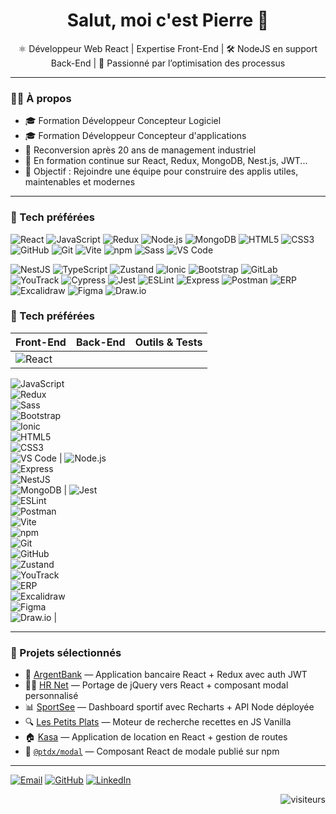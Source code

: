 <h1 align="center">Salut, moi c'est Pierre 👋</h1>

<p align="center">
⚛️ Développeur Web React | Expertise Front-End | 🛠️ NodeJS en support Back-End | 🚀 Passionné par l’optimisation des processus
</p>

---

### 👨‍💻 À propos

- 🎓 Formation Développeur Concepteur Logiciel
- 🎓 Formation Développeur Concepteur d'applications
- 🔁 Reconversion après 20 ans de management industriel
- 🧠 En formation continue sur React, Redux, MongoDB, Nest.js, JWT...
- 🚀 Objectif : Rejoindre une équipe pour construire des applis utiles, maintenables et modernes

---

### 🧰 Tech préférées

![React](https://img.shields.io/badge/-React-61DAFB?logo=react&logoColor=white&style=flat)
![JavaScript](https://img.shields.io/badge/-JavaScript-F7DF1E?logo=javascript&logoColor=black&style=flat)
![Redux](https://img.shields.io/badge/-Redux-764ABC?logo=redux&logoColor=white&style=flat)
![Node.js](https://img.shields.io/badge/-Node.js-339933?logo=node.js&logoColor=white&style=flat)
![MongoDB](https://img.shields.io/badge/-MongoDB-47A248?logo=mongodb&logoColor=white&style=flat)
![HTML5](https://img.shields.io/badge/-HTML5-E34F26?logo=html5&logoColor=white&style=flat)
![CSS3](https://img.shields.io/badge/-CSS3-1572B6?logo=css3&logoColor=white&style=flat)
![GitHub](https://img.shields.io/badge/-GitHub-181717?logo=github&logoColor=white&style=flat)
![Git](https://img.shields.io/badge/-Git-F05032?logo=git&logoColor=white&style=flat)
![Vite](https://img.shields.io/badge/-Vite-646CFF?logo=vite&logoColor=white&style=flat)
![npm](https://img.shields.io/badge/-npm-CB3837?logo=npm&logoColor=white&style=flat)
![Sass](https://img.shields.io/badge/-Sass-CC6699?logo=sass&logoColor=white&style=flat)
![VS Code](https://img.shields.io/badge/-VS_Code-007ACC?logo=visual-studio-code&logoColor=white&style=flat)

![NestJS](https://img.shields.io/badge/-Nest.js-E0234E?logo=nestjs&logoColor=white&style=flat)
![TypeScript](https://img.shields.io/badge/-TypeScript-3178C6?logo=typescript&logoColor=white&style=flat)
![Zustand](https://img.shields.io/badge/-Zustand-000000?style=flat&logoColor=white)
![Ionic](https://img.shields.io/badge/-Ionic-3880FF?logo=ionic&logoColor=white&style=flat)
![Bootstrap](https://img.shields.io/badge/-Bootstrap-7952B3?logo=bootstrap&logoColor=white&style=flat)
![GitLab](https://img.shields.io/badge/-GitLab-FC6D26?logo=gitlab&logoColor=white&style=flat)
![YouTrack](https://img.shields.io/badge/-YouTrack-000000?logo=youtrack&logoColor=white&style=flat)
![Cypress](https://img.shields.io/badge/-Cypress-17202C?logo=cypress&logoColor=white&style=flat)
![Jest](https://img.shields.io/badge/-Jest-C21325?logo=jest&logoColor=white&style=flat)
![ESLint](https://img.shields.io/badge/-ESLint-4B32C3?logo=eslint&logoColor=white&style=flat)
![Express](https://img.shields.io/badge/-Express-000000?logo=express&logoColor=white&style=flat)
![Postman](https://img.shields.io/badge/-Postman-FF6C37?logo=postman&logoColor=white&style=flat)
![ERP](https://img.shields.io/badge/-ERP-blue?style=flat)
![Excalidraw](https://img.shields.io/badge/-Excalidraw-000000?style=flat)
![Figma](https://img.shields.io/badge/-Figma-F24E1E?logo=figma&logoColor=white&style=flat)
![Draw.io](https://img.shields.io/badge/-Draw.io-F08705?logo=diagrams.net&logoColor=white&style=flat)

### 🧰 Tech préférées

| Front-End                                  | Back-End                                  | Outils & Tests                          |
| ----------------------------------------- | ---------------------------------------- | ------------------------------------- |
| ![React](https://img.shields.io/badge/-React-61DAFB?logo=react&logoColor=white&style=flat)  
  ![JavaScript](https://img.shields.io/badge/-JavaScript-F7DF1E?logo=javascript&logoColor=black&style=flat)  
  ![Redux](https://img.shields.io/badge/-Redux-764ABC?logo=redux&logoColor=white&style=flat)  
  ![Sass](https://img.shields.io/badge/-Sass-CC6699?logo=sass&logoColor=white&style=flat)  
  ![Bootstrap](https://img.shields.io/badge/-Bootstrap-7952B3?logo=bootstrap&logoColor=white&style=flat)  
  ![Ionic](https://img.shields.io/badge/-Ionic-3880FF?logo=ionic&logoColor=white&style=flat)  
  ![HTML5](https://img.shields.io/badge/-HTML5-E34F26?logo=html5&logoColor=white&style=flat)  
  ![CSS3](https://img.shields.io/badge/-CSS3-1572B6?logo=css3&logoColor=white&style=flat)  
  ![VS Code](https://img.shields.io/badge/-VS_Code-007ACC?logo=visual-studio-code&logoColor=white&style=flat) | ![Node.js](https://img.shields.io/badge/-Node.js-339933?logo=node.js&logoColor=white&style=flat)  
  ![Express](https://img.shields.io/badge/-Express-000000?logo=express&logoColor=white&style=flat)  
  ![NestJS](https://img.shields.io/badge/-Nest.js-E0234E?logo=nestjs&logoColor=white&style=flat)  
  ![MongoDB](https://img.shields.io/badge/-MongoDB-47A248?logo=mongodb&logoColor=white&style=flat) | ![Jest](https://img.shields.io/badge/-Jest-C21325?logo=jest&logoColor=white&style=flat)  
  ![ESLint](https://img.shields.io/badge/-ESLint-4B32C3?logo=eslint&logoColor=white&style=flat)  
  ![Postman](https://img.shields.io/badge/-Postman-FF6C37?logo=postman&logoColor=white&style=flat)  
  ![Vite](https://img.shields.io/badge/-Vite-646CFF?logo=vite&logoColor=white&style=flat)  
  ![npm](https://img.shields.io/badge/-npm-CB3837?logo=npm&logoColor=white&style=flat)  
  ![Git](https://img.shields.io/badge/-Git-F05032?logo=git&logoColor=white&style=flat)  
  ![GitHub](https://img.shields.io/badge/-GitHub-181717?logo=github&logoColor=white&style=flat)  
  ![Zustand](https://img.shields.io/badge/-Zustand-000000?style=flat&logoColor=white)  
  ![YouTrack](https://img.shields.io/badge/-YouTrack-000000?logo=youtrack&logoColor=white&style=flat)  
  ![ERP](https://img.shields.io/badge/-ERP-blue?style=flat)  
  ![Excalidraw](https://img.shields.io/badge/-Excalidraw-000000?style=flat)  
  ![Figma](https://img.shields.io/badge/-Figma-F24E1E?logo=figma&logoColor=white&style=flat)  
  ![Draw.io](https://img.shields.io/badge/-Draw.io-F08705?logo=diagrams.net&logoColor=white&style=flat) |


---

### 🔨 Projets sélectionnés

- 🏦 [ArgentBank](https://p13-argentbank-oc.vercel.app/) — Application bancaire React + Redux avec auth JWT
- 🧑‍💼 [HR Net](https://p14-hrnet-oc.vercel.app/) — Portage de jQuery vers React + composant modal personnalisé
- 📊 [SportSee](https://p12-sport-see-oc.vercel.app/) — Dashboard sportif avec Recharts + API Node déployée
- 🔍 [Les Petits Plats](https://p7-les-petits-plats-oc.vercel.app/) — Moteur de recherche recettes en JS Vanilla
- 🏠 [Kasa](https://p11-kasa-oc.vercel.app/) — Application de location en React + gestion de routes
- 🧩 [`@ptdx/modal`](https://www.npmjs.com/package/@ptdx/modal) — Composant React de modale publié sur npm

---

[![Email](https://img.shields.io/badge/Email-pierre.tondeux@gmail.com-red?style=flat&logo=gmail)](mailto:pierre.tondeux@gmail.com)
[![GitHub](https://img.shields.io/badge/GitHub-PierreTDX-181717?style=flat&logo=github)](https://github.com/PierreTDX)
[![LinkedIn](https://img.shields.io/badge/LinkedIn-pierre--tondeux-blue?style=flat&logo=linkedin)](https://www.linkedin.com/in/pierre-tondeux/)  

<p align="right">
  <img src="https://visitor-badge.laobi.icu/badge?page_id=PierreTDX.PierreTDX&left_color=gray&right_color=blue" alt="visiteurs" />
</p>



